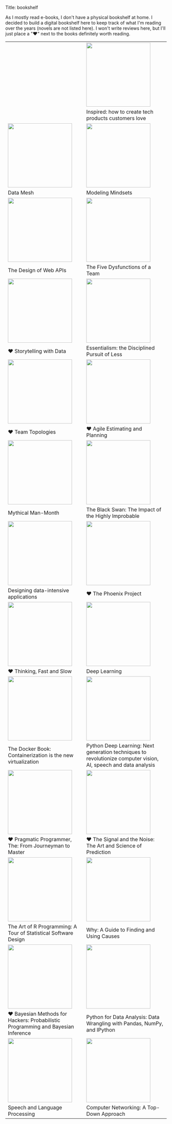 Title: bookshelf

As I mostly read e-books, I don't have a physical bookshelf at home. I decided to build a digital bookshelf here to keep track of what I'm reading over the years (novels are not listed here). I won't write reviews here, but I'll just place  a "**♥**" next to the books definitely worth reading.

|   |   |
|---|---|
|  |  <img src="../images/bookshelf/inspired.jpg" width="200" /> |
|  | Inspired: how to create tech products customers love |
| <img src="../images/bookshelf/datamesh.jpg" width="200" /> |  <img src="../images/bookshelf/modeling_mindsets.jpg" width="200" /> |
|  Data Mesh | Modeling Mindsets |
| <img src="../images/bookshelf/webapi.jpg" width="200" /> |  <img src="../images/bookshelf/fivedysfunctions.jpg" width="200" /> |
|  The Design of Web APIs | The Five Dysfunctions of a Team |
| <img src="../images/bookshelf/storytellingwithdata.jpg" width="200" /> |  <img src="../images/bookshelf/essentialism.jpg" width="200" /> |
| **♥** Storytelling with Data  |  Essentialism: the Disciplined Pursuit of Less |
| <img src="../images/bookshelf/teamtopologies.jpg" width="200" /> |  <img src="../images/agileestimatingplanning.jpg" width="200" /> |
|  **♥** Team Topologies |  **♥** Agile Estimating and Planning |
|  <img src="../images/manmonthbook.jpg" width="200" /> |  <img src="../images/blackswanbook.jpg" width="200" /> |
|  Mythical Man-Month  |  The Black Swan: The Impact of the Highly Improbable |
|  <img src="../images/dataintensiveapplications.jpg" width="200" /> |  <img src="../images/phoenixproject.jpg" width="200" /> |
|  Designing data-intensive applications  |  **♥** The Phoenix Project |
|  <img src="../images/thinkingfastandslow.jpg" width="200" /> |  <img src="../images/deeplearning.jpg" width="200" /> |
| **♥** Thinking, Fast and Slow  |  Deep Learning |
|  <img src="../images/dockerbook.jpg" width="200" /> |  <img src="../images/pythondeeplearning.jpg" width="200" /> |
| The Docker Book: Containerization is the new virtualization  |  Python Deep Learning: Next generation techniques to revolutionize computer vision, AI, speech and data analysis |
|  <img src="../images/pragmatic_programmer.jpg" width="200" /> |  <img src="../images/signal_and_noise_book.jpg" width="200" /> |
| **♥** Pragmatic Programmer, The: From Journeyman to Master  |  **♥** The Signal and the Noise: The Art and Science of Prediction |
|  <img src="../images/artofrprogramming.jpg" width="200" /> |  <img src="../images/whyfindingcauses.jpg" width="200" /> |
| The Art of R Programming: A Tour of Statistical Software Design  |  Why: A Guide to Finding and Using Causes |
|  <img src="../images/bayesianmethodsforhackers.jpg" width="200" /> |  <img src="../images/pythondataanalysis.jpg" width="200" /> |
| **♥** Bayesian Methods for Hackers: Probabilistic Programming and Bayesian Inference  | Python for Data Analysis: Data Wrangling with Pandas, NumPy, and IPython  |
|  <img src="../images/speechlanguageprocessing.jpg" width="200" /> |  <img src="../images/computernetworking.jpg" width="200" /> |
| Speech and Language Processing  |  Computer Networking: A Top-Down Approach |

